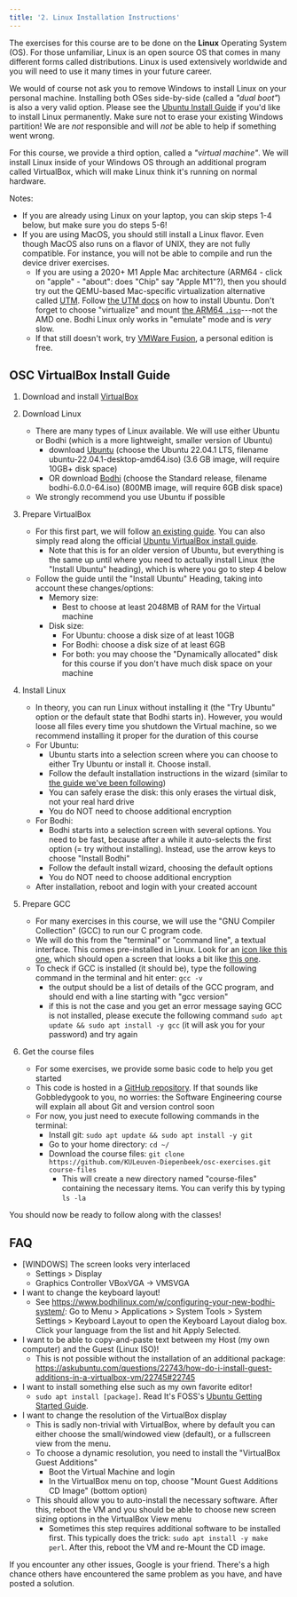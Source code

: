 ```yaml
---
title: '2. Linux Installation Instructions'
---
```


The exercises for this course are to be done on the **Linux** Operating System (OS). For those unfamiliar, Linux is an open source OS that comes in many different forms called distributions. Linux is used extensively worldwide and you will need to use it many times in your future career.

We would of course not ask you to remove Windows to install Linux on your personal machine. Installing both OSes side-by-side (called a _"dual boot"_) is also a very valid option. Please see the [Ubuntu Install Guide](https://ubuntu.com/tutorials/install-ubuntu-desktop#1-overview) if you'd like to install Linux permanently. Make sure not to erase your existing Windows partition! We are _not_ responsible and will _not_ be able to help if something went wrong.  

For this course, we provide a third option, called a _"virtual machine"_. We will install Linux inside of your Windows OS through an additional program called VirtualBox, which will make Linux think it's running on normal hardware.

Notes:

* If you are already using Linux on your laptop, you can skip steps 1-4 below, but make sure you do steps 5-6!
* If you are using MacOS, you should still install a Linux flavor. Even though MacOS also runs on a flavor of UNIX, they are not fully compatible. For instance, you will not be able to compile and run the device driver exercises.
    - If you are using a 2020+ M1 Apple Mac architecture (ARM64 - click on "apple" - "about": does "Chip" say "Apple M1"?), then you should try out the QEMU-based Mac-specific virtualization alternative called [UTM](https://mac.getutm.app/). Follow [the UTM docs](https://docs.getutm.app/guides/ubuntu/) on how to install Ubuntu. Don't forget to choose "virtualize" and mount [the ARM64 `.iso`](https://ubuntu.com/download/server/arm)---not the AMD one. Bodhi Linux only works in "emulate" mode and is _very_ slow.
    - If that still doesn't work, try [VMWare Fusion](https://www.vmware.com/products/fusion.html), a personal edition is free.


## OSC VirtualBox Install Guide

1. Download and install [VirtualBox](https://www.virtualbox.org/)
2. Download Linux
    * There are many types of Linux available. We will use either Ubuntu or Bodhi (which is a more lightweight, smaller version of Ubuntu)
        * download [Ubuntu](https://ubuntu.com/download/desktop) (choose the Ubuntu 22.04.1 LTS, filename ubuntu-22.04.1-desktop-amd64.iso) (3.6 GB image, will require 10GB+ disk space)
        * OR download [Bodhi](https://www.bodhilinux.com/download) (choose the Standard release, filename bodhi-6.0.0-64.iso) (800MB image, will require 6GB disk space)
    * We strongly recommend you use Ubuntu if possible

3. Prepare VirtualBox
    * For this first part, we will follow [an existing guide](https://brb.nci.nih.gov/seqtools/installUbuntu.html). You can also simply read along the official [Ubuntu VirtualBox install guide](https://ubuntu.com/tutorials/how-to-run-ubuntu-desktop-on-a-virtual-machine-using-virtualbox#1-overview).
        * Note that this is for an older version of Ubuntu, but everything is the same up until where you need to actually install Linux (the "Install Ubuntu" heading), which is where you go to step 4 below
    * Follow the guide until the "Install Ubuntu" Heading, taking into account these changes/options:
        * Memory size:
            * Best to choose at least 2048MB of RAM for the Virtual machine
        * Disk size:
            * For Ubuntu: choose a disk size of at least 10GB
            * For Bodhi: choose a disk size of at least 6GB
            * For both: you may choose the "Dynamically allocated" disk for this course if you don't have much disk space on your machine

4. Install Linux
    * In theory, you can run Linux without installing it (the "Try Ubuntu" option or the default state that Bodhi starts in). However, you would loose all files every time you shutdown the Virtual machine, so we recommend installing it proper for the duration of this course
    * For Ubuntu:
        * Ubuntu starts into a selection screen where you can choose to either Try Ubuntu or install it. Choose install.
        * Follow the default installation instructions in the wizard (similar to [the guide we've been following](https://brb.nci.nih.gov/seqtools/installUbuntu.html))
        * You can safely erase the disk: this only erases the virtual disk, not your real hard drive
        * You do NOT need to choose additional encryption
    * For Bodhi:
        * Bodhi starts into a selection screen with several options. You need to be fast, because after a while it auto-selects the first option (= try without installing). Instead, use the arrow keys to choose "Install Bodhi"
        * Follow the default install wizard, choosing the default options
        * You do NOT need to choose additional encryption
    * After installation, reboot and login with your created account

5. Prepare GCC
    * For many exercises in this course, we will use the "GNU Compiler Collection" (GCC) to run our C program code. 
    * We will do this from the "terminal" or "command line", a textual interface. This comes pre-installed in Linux. Look for an [icon like this one](https://upload.wikimedia.org/wikipedia/commons/thumb/d/da/GNOME_Terminal_icon_2019.svg/1200px-GNOME_Terminal_icon_2019.svg.png), which should open a screen that looks a bit like [this one](https://ubuntucommunity.s3.dualstack.us-east-2.amazonaws.com/optimized/2X/b/ba76cbf3dc8dc2cc94d26dd61c7aad3cedcd5102_2_690x300.png).
    * To check if GCC is installed (it should be), type the following command in the terminal and hit enter: `gcc -v`
        * the output should be a list of details of the GCC program, and should end with a line starting with "gcc version"
        * if this is not the case and you get an error message saying GCC is not installed, please execute the following command `sudo apt update && sudo apt install -y gcc` (it will ask you for your password) and try again

6. Get the course files
    * For some exercises, we provide some basic code to help you get started
    * This code is hosted in a [GitHub repository](https://github.com/KULeuven-Diepenbeek/osc-exercises). If that sounds like Gobbledygook to you, no worries: the Software Engineering course will explain all about Git and version control soon
    * For now, you just need to execute following commands in the terminal:
        * Install git: `sudo apt update && sudo apt install -y git`
        * Go to your home directory: `cd ~/`
        * Download the course files: `git clone https://github.com/KULeuven-Diepenbeek/osc-exercises.git course-files`
            * This will create a new directory named "course-files" containing the necessary items. You can verify this by typing `ls -la`


You should now be ready to follow along with the classes! 

## FAQ

- [WINDOWS] The screen looks very interlaced
    - Settings > Display
    - Graphics Controller VBoxVGA -> VMSVGA
- I want to change the keyboard layout!
    - See https://www.bodhilinux.com/w/configuring-your-new-bodhi-system/: Go to Menu > Applications > System Tools > System Settings > Keyboard Layout to open the Keyboard Layout dialog box.  Click your language from the list and hit Apply Selected.
- I want to be able to copy-and-paste text between my Host (my own computer) and the Guest (Linux ISO)!
    - This is not possible without the installation of an additional package: https://askubuntu.com/questions/22743/how-do-i-install-guest-additions-in-a-virtualbox-vm/22745#22745
- I want to install something else such as my own favorite editor!
    - `sudo apt install [package]`. Read It's FOSS's [Ubuntu Getting Started Guide](https://itsfoss.com/getting-started-with-ubuntu/).
- I want to change the resolution of the VirtualBox display
    - This is sadly non-trivial with VirtualBox, where by default you can either choose the small/windowed view (default), or a fullscreen view from the menu.
    - To choose a dynamic resolution, you need to install the "VirtualBox Guest Additions"
        - Boot the Virtual Machine and login
        - In the VirtualBox menu on top, choose "Mount Guest Additions CD Image" (bottom option)
    - This should allow you to auto-install the necessary software. After this, reboot the VM and you should be able to choose new screen sizing options in the VirtualBox View menu
        - Sometimes this step requires additional software to be installed first. This typically does the trick: `sudo apt install -y make perl`. After this, reboot the VM and re-Mount the CD image. 

If you encounter any other issues, Google is your friend. There's a high chance others have encountered the same problem as you have, and have posted a solution.
